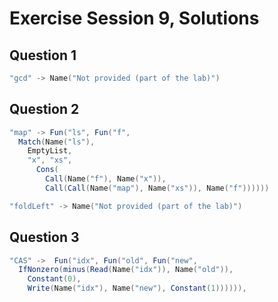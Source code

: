 # Exercise Session 9, Solutions

## Question 1

```scala
"gcd" -> Name("Not provided (part of the lab)")
```

## Question 2

```scala
"map" -> Fun("ls", Fun("f",
  Match(Name("ls"),
    EmptyList,
    "x", "xs",
      Cons(
        Call(Name("f"), Name("x")),
        Call(Call(Name("map"), Name("xs")), Name("f"))))))
```

```scala
"foldLeft" -> Name("Not provided (part of the lab)")
```

## Question 3

```scala
"CAS" ->  Fun("idx", Fun("old", Fun("new",
  IfNonzero(minus(Read(Name("idx")), Name("old")),
    Constant(0),
    Write(Name("idx"), Name("new"), Constant(1)))))),
```
